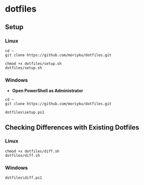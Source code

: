 # dotfiles

## Setup

### Linux

```
cd ~
git clone https://github.com/moriyku/dotfiles.git

chmod +x dotfiles/setup.sh
dotfiles/setup.sh
```

### Windows

- **Open PowerShell as Administrator**

```
cd ~
git clone https://github.com/moriyku/dotfiles.git

dotfiles\setup.ps1
```

## Checking Differences with Existing Dotfiles

### Linux

```
chmod +x dotfiles/diff.sh
dotfiles/diff.sh
```

### Windows

```
dotfiles\diff.ps1
```
